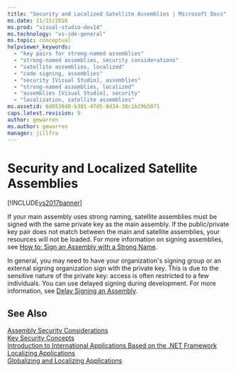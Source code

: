 ```yaml
---
title: "Security and Localized Satellite Assemblies | Microsoft Docs"
ms.date: 11/15/2016
ms.prod: "visual-studio-dev14"
ms.technology: "vs-ide-general"
ms.topic: conceptual
helpviewer_keywords: 
  - "key pairs for strong-named assemblies"
  - "strong-named assemblies, security considerations"
  - "satellite assemblies, localized"
  - "code signing, assemblies"
  - "security [Visual Studio], assemblies"
  - "strong-named assemblies, localized"
  - "assemblies [Visual Studio], security"
  - "localization, satellite assemblies"
ms.assetid: 6d953840-b301-47d5-8d34-30c1b29b5071
caps.latest.revision: 9
author: gewarren
ms.author: gewarren
manager: jillfra
---
```

# Security and Localized Satellite Assemblies
[!INCLUDE[vs2017banner](../includes/vs2017banner.md)]

If your main assembly uses strong naming, satellite assemblies must be signed with the same private key as the main assembly. If the public/private key pair does not match between the main and satellite assemblies, your resources will not be loaded. For more information on signing assemblies, see [How to: Sign an Assembly with a Strong Name](http://msdn.microsoft.com/library/2c30799a-a826-46b4-a25d-c584027a6c67).  
  
 In general, you may need to have your organization's signing group or an external signing organization sign with the private key. This is due to the sensitive nature of the private key: access is often restricted to a few individuals. You can use delayed signing during development. For more information, see [Delay Signing an Assembly](http://msdn.microsoft.com/library/9d300e17-5bf1-4360-97da-2aa55efd9070).  
  
## See Also  
 [Assembly Security Considerations](http://msdn.microsoft.com/library/1b5439c1-f3d5-4529-bd69-01814703d067)   
 [Key Security Concepts](http://msdn.microsoft.com/library/3cfced4f-ea02-4e66-ae98-d69286363e98)   
 [Introduction to International Applications Based on the .NET Framework](../ide/introduction-to-international-applications-based-on-the-dotnet-framework.md)   
 [Localizing Applications](../ide/localizing-applications.md)   
 [Globalizing and Localizing Applications](../ide/globalizing-and-localizing-applications.md)
